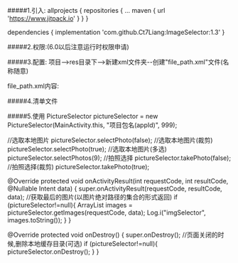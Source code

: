 #####1.引入:
allprojects {
    repositories {
        ...
        maven { url 'https://www.jitpack.io' }
    }
}

dependencies {
    implementation 'com.github.Ct7Liang:ImageSelector:1.3'
}

#####2.权限:(6.0以后注意运行时权限申请)
<uses-permission android:name="android.permission.READ_EXTERNAL_STORAGE"/>
<uses-permission android:name="android.permission.WRITE_EXTERNAL_STORAGE"/>
<uses-permission android:name="android.permission.CAMERA"/>

#####3.配置:
项目-->res目录下-->新建xml文件夹--创建"file_path.xml"文件(名称随意)

file_path.xml内容:
<?xml version="1.0" encoding="utf-8"?>
<paths xmlns:tools="http://schemas.android.com/tools" tools:ignore="MissingDefaultResource">
    <external-path name="external_files" path="Ct7liang/img_select"/>
</paths>

#####4.清单文件
<provider
    android:name="android.support.v4.content.FileProvider"
    android:authorities="项目包名(appId)"
    android:grantUriPermissions="true"
    android:exported="false">
    <meta-data
        android:name="android.support.FILE_PROVIDER_PATHS"
        android:resource="@xml/file_path" />
</provider>

#####5.使用
PictureSelector pictureSelector = new PictureSelector(MainActivity.this, "项目包名(appId)", 999);

//选取本地图片
pictureSelector.selectPhoto(false);
//选取本地图片(裁剪)
pictureSelector.selectPhoto(true);
//选取本地图片(多选)
pictureSelector.selectPhotos(9);
//拍照选择
pictureSelector.takePhoto(false);
//拍照选择(裁剪)
pictureSelector.takePhoto(true);


@Override
protected void onActivityResult(int requestCode, int resultCode, @Nullable Intent data) {
    super.onActivityResult(requestCode, resultCode, data);
    //获取最后的图片(以图片绝对路径的集合的形式返回)
    if (pictureSelector!=null){
        ArrayList<String> images = pictureSelector.getImages(requestCode, data);
        Log.i("imgSelector", images.toString());
    }
}

@Override
protected void onDestroy() {
    super.onDestroy();
    //页面关闭的时候,删除本地缓存目录(可选)
    if (pictureSelector!=null){
        pictureSelector.onDestroy();
    }
}
